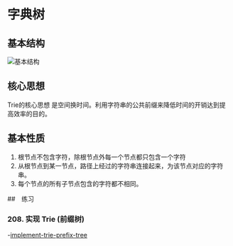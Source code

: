 # 字典树
## 基本结构
![基本结构](https://i.loli.net/2020/03/04/ahTqo6tE3kPNfHR.png)
## 核心思想
Trie的核心思想 是空间换时间。利用字符串的公共前缀来降低时间的开销达到提高效率的目的。
## 基本性质
1. 根节点不包含字符，除根节点外每一个节点都只包含一个字符
2. 从根节点到某一节点，路径上经过的字符串连接起来，为该节点对应的字符串。
3. 每个节点的所有子节点包含的字符都不相同。

##　练习
### 208. 实现 Trie (前缀树)
-[implement-trie-prefix-tree](https://leetcode-cn.com/problems/implement-trie-prefix-tree/)



